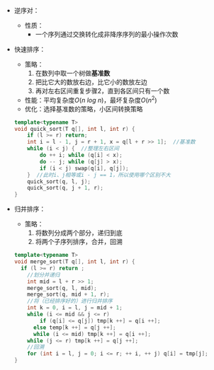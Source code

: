 + 逆序对：
  + 性质：
    + 一个序列通过交换转化成非降序序列的最小操作次数

+ 快速排序：

  + 策略：
    1. 在数列中取一个树做**基准数**
    2. 把比它大的数放右边，比它小的数放左边
    3. 再对左右区间重复步骤2，直到各区间只有一个数
  + 性能：平均复杂度$O(n \ log \ n)$，最坏复杂度$O(n^2)$
  + 优化：选择基准数的策略，小区间转换策略

  ```cpp
  template<typename T>
  void quick_sort(T q[], int l, int r) {
      if (l >= r) return;
      int i = l - 1, j = r + 1, x = q[l + r >> 1];  //基准数
      while (i < j) {  //整理左右区间
	      do ++ i; while (q[i] < x);
	      do -- j; while (q[j] > x);
	      if (i < j) swap(q[i], q[j]);
      }  //此时i、j相等或i - j == 1，所以使用哪个区别不大
      quick_sort(q, l, j);
      quick_sort(q, j + 1, r);
  }
  ```

+ 归并排序：

  + 策略：
    1. 将数列分成两个部分，递归到底
    2. 将两个子序列排序，合并，回溯

  ```cpp
  template<typename T>
  void merge_sort(T q[], int l, int r) {
  	if (l >= r) return ;
      //划分并递归
      int mid = l + r >> 1;
      merge_sort(q, l, mid);
      merge_sort(q, mid + 1, r);
      //将（已经排序好的）进行归并排序
      int k = 0, i = l, j = mid + 1;
      while (i <= mid && j <= r)	
          if (q[i] <= q[j]) tmp[k ++] = q[i ++];
      	else temp[k ++] = q[j ++];
     	while (i <= mid) tmp[k ++] = q[i ++];
      while (j <= r) tmp[k ++] = q[j ++];
      //回溯
      for (int i = l, j = 0; i <= r; ++ i, ++ j) q[i] = tmp[j];
  }
  ```